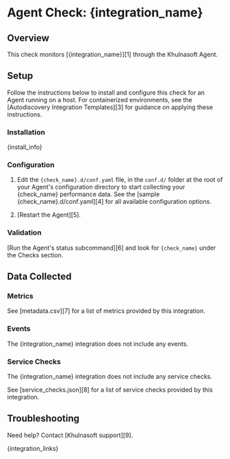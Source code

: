 # Agent Check: {integration_name}

## Overview

This check monitors [{integration_name}][1] through the Khulnasoft Agent.

## Setup

Follow the instructions below to install and configure this check for an Agent running on a host. For containerized environments, see the [Autodiscovery Integration Templates][3] for guidance on applying these instructions.

### Installation

{install_info}

### Configuration

1. Edit the `{check_name}.d/conf.yaml` file, in the `conf.d/` folder at the root of your Agent's configuration directory to start collecting your {check_name} performance data. See the [sample {check_name}.d/conf.yaml][4] for all available configuration options.

2. [Restart the Agent][5].

### Validation

[Run the Agent's status subcommand][6] and look for `{check_name}` under the Checks section.

## Data Collected

### Metrics

See [metadata.csv][7] for a list of metrics provided by this integration.

### Events

The {integration_name} integration does not include any events.

### Service Checks

The {integration_name} integration does not include any service checks.

See [service_checks.json][8] for a list of service checks provided by this integration.

## Troubleshooting

Need help? Contact [Khulnasoft support][9].


{integration_links}